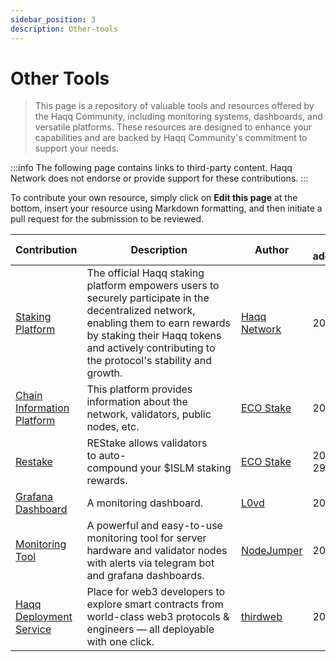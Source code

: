 ```yaml
---
sidebar_position: 3
description: Other-tools
---
```


# Other Tools

> This page is a repository of valuable tools and resources offered by the Haqq Community, including monitoring systems, dashboards, and versatile platforms. These resources are designed to enhance your capabilities and are backed by Haqq Community's commitment to support your needs.

:::info
The following page contains links to third-party content. Haqq Network does not endorse or provide support for these contributions.
:::

To contribute your own resource, simply click on **Edit this page** at the bottom, insert your resource using Markdown formatting, and then initiate a pull request for the submission to be reviewed.

| Contribution | Description | Author | Date added/updated |
| --- | --- | --- | --- |
| [Staking Platform](https://shell.haqq.network/staking) | The official Haqq staking platform empowers users to securely participate in the decentralized network, enabling them to earn rewards by staking their Haqq tokens and actively contributing to the protocol's stability and growth. | [Haqq Network](https://haqq.network/) | 2023-10-10 |
| [Chain Information Platform](https://cosmos.directory/haqq/chain) | This platform provides information about the network, validators, public nodes, etc. | [ECO Stake](https://github.com/eco-stake) | 2023-11-29 |
| [Restake](https://restake.app/haqq) | REStake allows validators to auto-compound your $ISLM staking rewards. | [ECO Stake](https://github.com/eco-stake) | 2023-11-29xs |
| [Grafana Dashboard](https://chain-services.l0vd.com/mainnets/haqq/monitoring) | A monitoring dashboard. | [L0vd](https://github.com/L0vd) | 2023-09-11 |
| [Monitoring Tool](https://github.com/nodejumper-org/monitoring-tool) | A powerful and easy-to-use monitoring tool for server hardware and validator nodes with alerts via telegram bot and grafana dashboards. | [NodeJumper](https://github.com/nodejumper-org) | 2023-06-08 |
| [Haqq Deployment Service](https://thirdweb.com/haqq-network) | Place for web3 developers to explore smart contracts from world-class web3 protocols & engineers — all deployable with one click. | [thirdweb](https://github.com/thirdweb-dev) | 2023-10-22 |



